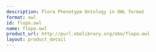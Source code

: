 ```yaml
---
description: Flora Phenotype Ontology in OWL format
format: owl
id: flopo.owl
name: flopo.owl
product_url: http://purl.obolibrary.org/obo/flopo.owl
layout: product_detail
---
```

